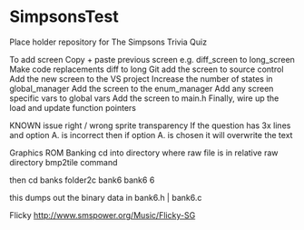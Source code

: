 # SimpsonsTest
Place holder repository for The Simpsons Trivia Quiz


To add screen
Copy + paste previous screen
e.g. diff_screen to long_screen
Make code replacements diff to long
Git add the screen to source control
Add the new screen to the VS project
Increase the number of states in global_manager
Add the screen to the enum_manager
Add any screen specific vars to global vars
Add the screen to main.h
Finally, wire up the load and update function pointers



KNOWN issue
right / wrong sprite transparency
If the question has 3x lines and option A. is incorrect
then if option A. is chosen it will overwrite the text



Graphics ROM Banking
cd into directory where raw file is in relative raw directory
bmp2tile command

then
cd banks
folder2c bank6 bank6 6

this dumps out the binary data in bank6.h | bank6.c


Flicky
http://www.smspower.org/Music/Flicky-SG